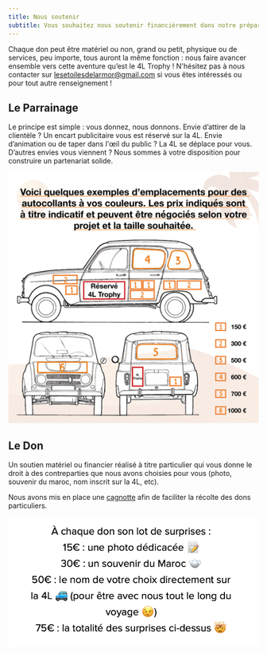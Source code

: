 ```yaml
---
title: Nous soutenir
subtitle: Vous souhaitez nous soutenir financièrement dans notre préparation du 4L Trophy ? Apporter une aide financière ou matérielle dans le cadre de notre collecte de dons et de matériels au profit d'Enfants du Désert ou de la Croix-Rouge française ? Voici ce que vous devez savoir !
---
```


Chaque don peut être matériel ou non, grand ou petit, physique ou de services, peu importe, tous auront la même fonction : nous faire avancer ensemble vers cette aventure qu’est le 4L Trophy ! N'hésitez pas à nous contacter sur lesetoilesdelarmor@gmail.com si vous êtes intéressés ou pour tout autre renseignement !

## Le Parrainage
Le principe est simple : vous donnez, nous donnons. Envie d’attirer de la clientèle ? Un encart publicitaire vous est réservé sur la 4L. Envie d’animation ou de taper dans l'œil du public ? La 4L se déplace pour vous. D’autres envies vous viennent ? Nous sommes à votre disposition pour construire un partenariat solide.

![](emplacements.png)

## Le Don
Un soutien matériel ou financier réalisé à titre particulier qui vous donne le droit à des contreparties que nous  avons choisies pour vous (photo, souvenir du maroc, nom inscrit sur la 4L, etc).

Nous avons mis en place une [cagnotte](https://lydia-app.com/pots?id=27778-4l-trophy-2025-332) afin de faciliter la récolte des dons particuliers.

![](particuliers.png)

